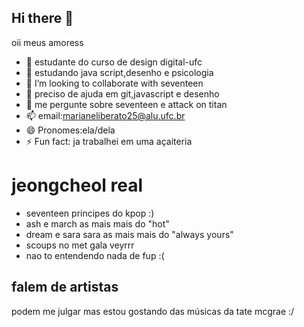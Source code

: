 ## Hi there 👋

<!--
**Maryyyy17/Maryyyy17** is a ✨ _special_ ✨ repository because its `README.md` (this file) appears on your GitHub profile.

Here are some ideas to get you started:

- 🔭 I’m currently working on ...
- 🌱 I’m currently learning ...
- 👯 I’m looking to collaborate on ...............
- 🤔 I’m looking for help with ...
- 💬 Ask me about ...
- 📫 How to reach me: ...
- 😄 Pronouns: ...
- ⚡ Fun fact: ...
-->
oii meus amoress
- 🔭 estudante do curso de design digital-ufc
- 🌱 estudando java script,desenho e psicologia
- 👯 I’m looking to collaborate with seventeen
- 🤔 preciso de ajuda em git,javascript e desenho
- 💬 me pergunte sobre seventeen e attack on titan
- 📫 email:marianeliberato25@alu.ufc.br
- 😄 Pronomes:ela/dela
- ⚡ Fun fact: ja trabalhei em uma açaiteria

# jeongcheol real
- seventeen principes do kpop :)
- ash e march as mais mais do "hot"
- dream e sara sara as mais mais do "always yours"
- scoups no met gala veyrrr
- nao to entendendo nada de fup :(

## falem de artistas
podem me julgar mas estou gostando das músicas da tate mcgrae :/
